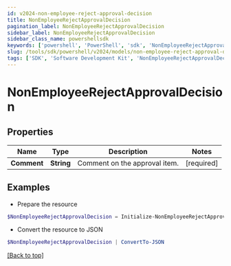```yaml
---
id: v2024-non-employee-reject-approval-decision
title: NonEmployeeRejectApprovalDecision
pagination_label: NonEmployeeRejectApprovalDecision
sidebar_label: NonEmployeeRejectApprovalDecision
sidebar_class_name: powershellsdk
keywords: ['powershell', 'PowerShell', 'sdk', 'NonEmployeeRejectApprovalDecision', 'V2024NonEmployeeRejectApprovalDecision'] 
slug: /tools/sdk/powershell/v2024/models/non-employee-reject-approval-decision
tags: ['SDK', 'Software Development Kit', 'NonEmployeeRejectApprovalDecision', 'V2024NonEmployeeRejectApprovalDecision']
---
```



# NonEmployeeRejectApprovalDecision

## Properties

Name | Type | Description | Notes
------------ | ------------- | ------------- | -------------
**Comment** | **String** | Comment on the approval item. | [required]

## Examples

- Prepare the resource
```powershell
$NonEmployeeRejectApprovalDecision = Initialize-NonEmployeeRejectApprovalDecision  -Comment approved
```

- Convert the resource to JSON
```powershell
$NonEmployeeRejectApprovalDecision | ConvertTo-JSON
```


[[Back to top]](#) 

